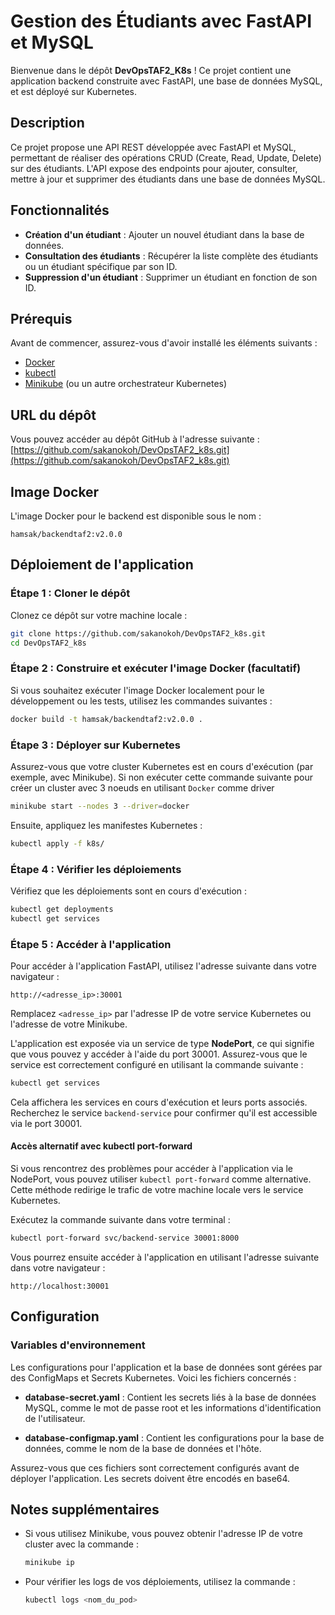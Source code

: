 # Gestion des Étudiants avec FastAPI et MySQL
Bienvenue dans le dépôt **DevOpsTAF2_K8s** ! Ce projet contient une application backend construite avec FastAPI, une base de données MySQL, et est déployé sur Kubernetes.

## Description

Ce projet propose une API REST développée avec FastAPI et MySQL, permettant de réaliser des opérations CRUD (Create, Read, Update, Delete) sur des étudiants. L'API expose des endpoints pour ajouter, consulter, mettre à jour et supprimer des étudiants dans une base de données MySQL.

## Fonctionnalités

- **Création d'un étudiant** : Ajouter un nouvel étudiant dans la base de données.
- **Consultation des étudiants** : Récupérer la liste complète des étudiants ou un étudiant spécifique par son ID.
- **Suppression d'un étudiant** : Supprimer un étudiant en fonction de son ID.

## Prérequis

Avant de commencer, assurez-vous d'avoir installé les éléments suivants :

- [Docker](https://www.docker.com/get-started)
- [kubectl](https://kubernetes.io/docs/tasks/tools/)
- [Minikube](https://minikube.sigs.k8s.io/docs/start/) (ou un autre orchestrateur Kubernetes)

## URL du dépôt

Vous pouvez accéder au dépôt GitHub à l'adresse suivante : [https://github.com/sakanokoh/DevOpsTAF2_k8s.git](https://github.com/sakanokoh/DevOpsTAF2_k8s.git)

## Image Docker

L'image Docker pour le backend est disponible sous le nom : 
```
hamsak/backendtaf2:v2.0.0
```

## Déploiement de l'application

### Étape 1 : Cloner le dépôt

Clonez ce dépôt sur votre machine locale :

```bash
git clone https://github.com/sakanokoh/DevOpsTAF2_k8s.git
cd DevOpsTAF2_k8s
```

### Étape 2 : Construire et exécuter l'image Docker (facultatif)

Si vous souhaitez exécuter l'image Docker localement pour le développement ou les tests, utilisez les commandes suivantes :

```bash
docker build -t hamsak/backendtaf2:v2.0.0 .
```

### Étape 3 : Déployer sur Kubernetes

Assurez-vous que votre cluster Kubernetes est en cours d'exécution (par exemple, avec Minikube).
Si non exécuter cette commande suivante pour créer un cluster avec 3 noeuds en utilisant `Docker` comme driver

```bash
minikube start --nodes 3 --driver=docker
```

Ensuite, appliquez les manifestes Kubernetes :

```bash
kubectl apply -f k8s/
```

### Étape 4 : Vérifier les déploiements

Vérifiez que les déploiements sont en cours d'exécution :

```bash
kubectl get deployments
kubectl get services
```

### Étape 5 : Accéder à l'application

Pour accéder à l'application FastAPI, utilisez l'adresse suivante dans votre navigateur :

```
http://<adresse_ip>:30001
```

Remplacez `<adresse_ip>` par l'adresse IP de votre service Kubernetes ou l'adresse de votre Minikube.


L'application est exposée via un service de type **NodePort**, ce qui signifie que vous pouvez y accéder à l'aide du port 30001. Assurez-vous que le service est correctement configuré en utilisant la commande suivante :

```bash
kubectl get services
```

Cela affichera les services en cours d'exécution et leurs ports associés. Recherchez le service `backend-service` pour confirmer qu'il est accessible via le port 30001.

#### Accès alternatif avec kubectl port-forward

Si vous rencontrez des problèmes pour accéder à l'application via le NodePort, vous pouvez utiliser `kubectl port-forward` comme alternative. Cette méthode redirige le trafic de votre machine locale vers le service Kubernetes.

Exécutez la commande suivante dans votre terminal :

```bash
kubectl port-forward svc/backend-service 30001:8000
```

Vous pourrez ensuite accéder à l'application en utilisant l'adresse suivante dans votre navigateur :

```
http://localhost:30001
```

## Configuration

### Variables d'environnement

Les configurations pour l'application et la base de données sont gérées par des ConfigMaps et Secrets Kubernetes. Voici les fichiers concernés :

- **database-secret.yaml** : Contient les secrets liés à la base de données MySQL, comme le mot de passe root et les informations d'identification de l'utilisateur.

- **database-configmap.yaml** : Contient les configurations pour la base de données, comme le nom de la base de données et l'hôte.

Assurez-vous que ces fichiers sont correctement configurés avant de déployer l'application. Les secrets doivent être encodés en base64.

## Notes supplémentaires

- Si vous utilisez Minikube, vous pouvez obtenir l'adresse IP de votre cluster avec la commande :

  ```bash
  minikube ip
  ```

- Pour vérifier les logs de vos déploiements, utilisez la commande :

  ```bash
  kubectl logs <nom_du_pod>
  ```
